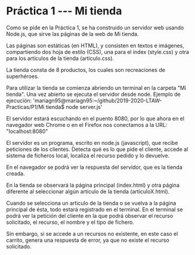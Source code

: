 # Práctica 1 --- Mi tienda

Como se pide en la Práctica 1, se ha construido un servidor web usando Node.js,
que sirve las páginas de la web de Mi tienda.

Las páginas son estáticas (en HTML), y consisten en textos e imágenes,
compartiendo dos hoja de estilo (CSS), una para el index (style.css) y otra
para los artículos de la tienda (articulo.css).

La tienda consta de 8 productos, los cuales son recreaciones de superhéroes.

Para utilizar la tienda se comienza abriendo un terminal en la carpeta "Mi tienda".
Una vez abierto se ejecuta el servidor desde node. Ejemplo de ejecución:
'mariagn95@mariagn95:~/github/2019-2020-LTAW-Practicas/P1/Mi tienda$ node server.js'

El servidor estará escuchando en el puento 8080, por lo que ahora en el navegador
web Chrome o en el Firefox nos conectamos a la URL: "localhost:8080"

El servidor es un programa, escrito en node.js (javascript), que recibe peticiones
de los clientes. Detecta qué es lo que pide el cliente, accede al sistema de
ficheros local, localiza el recurso pedido y lo devuelve.

En el navegador se podrá ver la respuesta del servidor, que es la tienda creada.

En la tienda se observará la página principal (index.html) y otra página
diferente al seleccionar algún artículo de la tienda (articuloX.html).

Cuando se selecciona un articulo de la tienda o se vuelva a la página principal
de ésta, todo estará registrado en el terminal. En el terminal se podrá ver la
petición del cliente en la que podrá observar el recurso solicitado, el recurso,
el nombre y el tipo de fichero.

Sin embargo, si se accede a un recursos no existente, en este caso el carrito,
genera una respuesta de error, ya que no existe el recurso solicitado.
